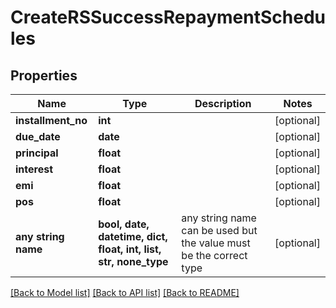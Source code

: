 # CreateRSSuccessRepaymentSchedules


## Properties
Name | Type | Description | Notes
------------ | ------------- | ------------- | -------------
**installment_no** | **int** |  | [optional] 
**due_date** | **date** |  | [optional] 
**principal** | **float** |  | [optional] 
**interest** | **float** |  | [optional] 
**emi** | **float** |  | [optional] 
**pos** | **float** |  | [optional] 
**any string name** | **bool, date, datetime, dict, float, int, list, str, none_type** | any string name can be used but the value must be the correct type | [optional]

[[Back to Model list]](../README.md#documentation-for-models) [[Back to API list]](../README.md#documentation-for-api-endpoints) [[Back to README]](../README.md)


